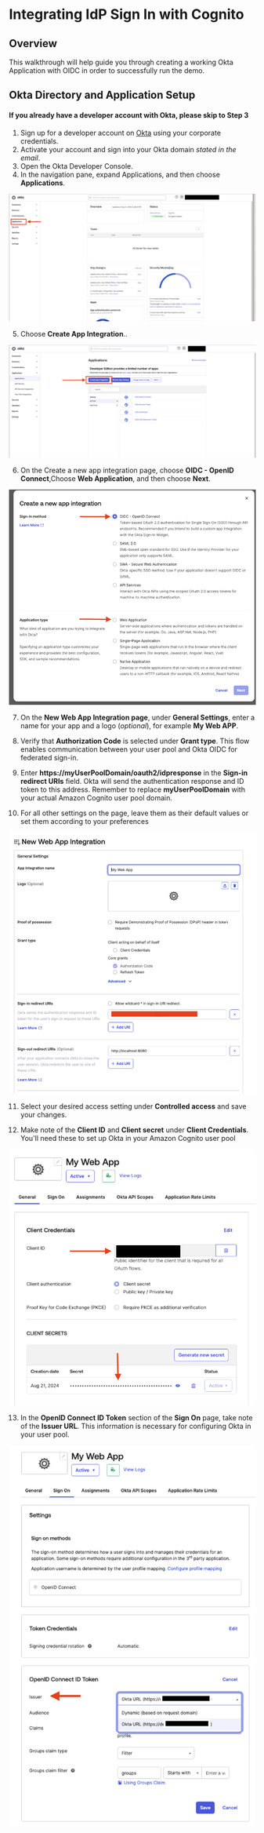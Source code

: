 # Integrating IdP Sign In with Cognito

## Overview

This walkthrough will help guide you through creating a working Okta Application with OIDC in order to successfully run the demo. 

## Okta Directory and Application Setup

#### If you already have a developer account with Okta, please skip to Step 3

1. Sign up for a developer account on [Okta](https://developer.okta.com/) using your corporate credentials.
2. Activate your account and sign into your Okta domain *stated in the email*.
3. Open the Okta Developer Console.
4. In the navigation pane, expand Applications, and then choose **Applications**.

 ![Console Page](images/1.png)

5. Choose **Create App Integration**..

![Add Applications](images/2.png)

6. On the Create a new app integration page, choose **OIDC - OpenID Connect**,Choose **Web Application**, and then choose **Next**.

![Create New Application](images/3.png)

7. On the **New Web App Integration page**, under **General Settings**, enter a name for your app and a logo (*optional*), for example **My Web APP**.

8. Verify that **Authorization Code** is selected under **Grant type**. This flow enables communication between your user pool and Okta OIDC for federated sign-in.

9. Enter **https://myUserPoolDomain/oauth2/idpresponse** in the **Sign-in redirect URIs** field. Okta will send the authentication response and ID token to this address. Remember to replace **myUserPoolDomain** with your actual Amazon Cognito user pool domain.

10. For all other settings on the page, leave them as their default values or set them according to your preferences

![Set APP](images/6.png)

11. Select your desired access setting under **Controlled access** and save your changes.

12. Make note of the **Client ID** and **Client secret** under **Client Credentials**. You'll need these to set up Okta in your Amazon Cognito user pool

![Client Credentials](images/4.png)

13. In the **OpenID Connect ID Token** section of the **Sign On** page, take note of the **Issuer URL**. This information is necessary for configuring Okta in your user pool.

![Issue URL](images/5.png)



